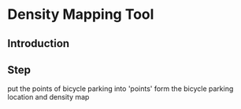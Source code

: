 # Density Mapping Tool
## Introduction
## Step
put the points of bicycle parking into 'points'
form the bicycle parking location and density map
